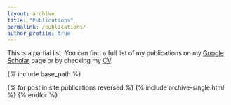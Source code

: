 ```yaml
---
layout: archive
title: "Publications"
permalink: /publications/
author_profile: true
---
```



This is a partial list. You can find a full list of my publications on my [Google Scholar](https://scholar.google.com/citations?user=eI8QA3wAAAAJ&hl=en) page or by checking my [CV](files/cv.pdf).


{% include base_path %}

{% for post in site.publications reversed %}
  {% include archive-single.html %}
{% endfor %}
